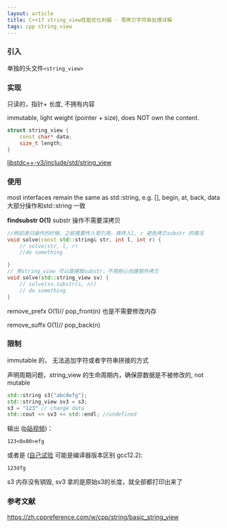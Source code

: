 ```yaml
---
layout: article
title: C++17 string_view性能优化利器 - 零拷贝字符串处理详解
tags: cpp string_view
---
```


### 引入 

单独的头文件`<string_view>`


### 实现
只读的，指针+ 长度, 不拥有内容

immutable, light weight (pointer + size), does NOT own the content.

```cpp
struct string_view {
    const char* data;
    size_t length;
}
```
[libstdc++-v3/include/std/string_view](https://github.com/gcc-mirror/gcc/blob/fab08d12b40ad637c5a4ce8e026fb43cd3f0fad1/libstdc%2B%2B-v3/include/std/string_view#L4)

### 使用
most interfaces remain the same as std::string, e.g. [], begin, at, back, data 大部分操作和std::string  一致 

**findsubstr O(1)** substr 操作不需要深拷贝

```cpp
//例如递归操作的时候，之前需要传入常引用，再传入l, r 避免拷贝substr 的情况
void solve(const std::string& str, int l, int r) {
    // solve(str, l, r)
    //do something

}
// 用string_view 可以直接取substr，不用担心创建额外拷贝
void solve(std::string_view sv) {
    // solve(sv.substr(s, n))
    // do something
}
```

remove_prefx O(1)// pop_front(n) 也是不需要修改内存

remove_suffx O(1)// pop_back(n)

### 限制

immutable 的， 无法追加字符或者字符串拼接的方式

声明周期问题，string_view 的生命周期内，确保原数据是不被修改的, not mutable


```cpp
std::string s3{"abcdefg"};
std::string_view sv3 = s3;
s3 = "123" // change data
std::cout << sv3 << std::endl; //undefined
```

输出 ([b站视频](https://www.bilibili.com/video/BV1iV411C769/))：
```
123<0x00>efg
```
或者是 ([自己试验](https://godbolt.org/z/eKaTqdcaq) 可能是编译器版本区别 gcc12.2):
```
123dfg
```

s3 内存没有销毁, sv3 拿的是原始s3的长度，就全部都打印出来了

### 参考文献


https://zh.cppreference.com/w/cpp/string/basic_string_view